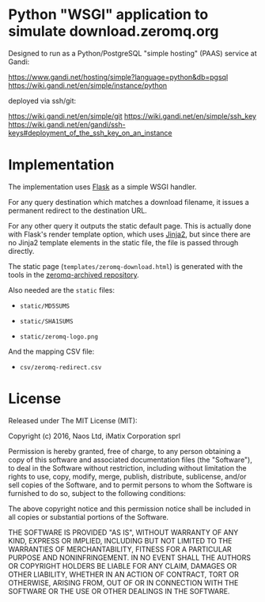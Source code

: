# Python "WSGI" application to simulate download.zeromq.org

Designed to run as a Python/PostgreSQL "simple hosting" (PAAS)
service at Gandi:

https://www.gandi.net/hosting/simple?language=python&db=pgsql
https://wiki.gandi.net/en/simple/instance/python

deployed via ssh/git:

https://wiki.gandi.net/en/simple/git
https://wiki.gandi.net/en/simple/ssh_key
https://wiki.gandi.net/en/gandi/ssh-keys#deployment_of_the_ssh_key_on_an_instance

# Implementation

The implementation uses [Flask](http://flask.pocoo.org/) as a simple 
WSGI handler.

For any query destination which matches a download filename, it issues
a permanent redirect to the destination URL.

For any other query it outputs the static default page.  This is actually
done with Flask's render template option, which uses 
[Jinja2](http://jinja.pocoo.org/), but since there are no Jinja2 template
elements in the static file, the file is passed through directly.

The static page (`templates/zeromq-download.html`) is generated
with the tools in the [zeromq-archived
repository](https://github.com/imatix-legacy/zeromq-archived).

Also needed are the `static` files:

*   `static/MD5SUMS`

*   `static/SHA1SUMS`

*   `static/zeromq-logo.png`

And the mapping CSV file:

*   `csv/zeromq-redirect.csv`

# License

Released under The MIT License (MIT):

Copyright (c) 2016, Naos Ltd, iMatix Corporation sprl

Permission is hereby granted, free of charge, to any person obtaining
a copy of this software and associated documentation files (the
"Software"), to deal in the Software without restriction, including
without limitation the rights to use, copy, modify, merge, publish,
distribute, sublicense, and/or sell copies of the Software, and to
permit persons to whom the Software is furnished to do so, subject
to the following conditions:

The above copyright notice and this permission notice shall be
included in all copies or substantial portions of the Software.

THE SOFTWARE IS PROVIDED "AS IS", WITHOUT WARRANTY OF ANY KIND,
EXPRESS OR IMPLIED, INCLUDING BUT NOT LIMITED TO THE WARRANTIES OF
MERCHANTABILITY, FITNESS FOR A PARTICULAR PURPOSE AND NONINFRINGEMENT.
IN NO EVENT SHALL THE AUTHORS OR COPYRIGHT HOLDERS BE LIABLE FOR
ANY CLAIM, DAMAGES OR OTHER LIABILITY, WHETHER IN AN ACTION OF
CONTRACT, TORT OR OTHERWISE, ARISING FROM, OUT OF OR IN CONNECTION
WITH THE SOFTWARE OR THE USE OR OTHER DEALINGS IN THE SOFTWARE.
